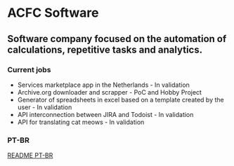 # ACFC Software
## Software company focused on the automation of calculations, repetitive tasks and analytics.

### Current jobs
- Services marketplace app in the Netherlands - In validation
- Archive.org downloader and scrapper - PoC and Hobby Project
- Generator of spreadsheets in excel based on a template created by the user - In validation
- API interconnection between JIRA and Todoist - In validation
- API for translating cat meows - In validation


### PT-BR
[README PT-BR](README-PT-BR.md)
